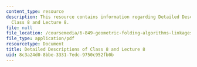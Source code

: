 ```yaml
---
content_type: resource
description: This resource contains information regarding Detailed Descriptions of
  Class 8 and Lecture 8.
file: null
file_location: /coursemedia/6-849-geometric-folding-algorithms-linkages-origami-polyhedra-fall-2012/8c3a24d08bbe33317edc9750c952fb0b_MIT6_849F12_desc08.pdf
file_type: application/pdf
resourcetype: Document
title: Detailed Descriptions of Class 8 and Lecture 8
uid: 8c3a24d0-8bbe-3331-7edc-9750c952fb0b
---
```

